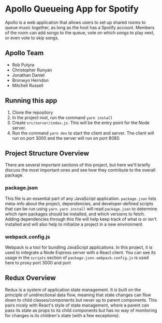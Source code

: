 # Apollo Queueing App for Spotify

Apollo is a web application that allows users to set up shared rooms to queue music together, as long as the host has a Spotify account.  Members of the room can add songs to the queue, vote on which songs to play next, or even vote to skip songs.

## Apollo Team

* Rob Putyra
* Christopher Runyan
* Jonathan Daniel
* Bronwyn Herndon
* Mitchell Russell

## Running this app

1. Clone the repository
2. In the project root, run the command `yarn install`
3. Create `src/server/index.js`.  This will be the entry point for the Node server.
4. Run the command `yarn dev` to start the client and server.  The client will run on port 3000 and the server will run on port 8080.

## Project Structure Overview

There are several important sections of this project, but here we'll briefly discuss the most important ones and see how they contribute to the overall package.

### package.json

This file is an essential part of any JavaScript application.  `package.json` lists meta-info about the project, dependencies, and developer-defined scripts that can be run using `yarn`.  `yarn install` will read `package.json` to determine which npm packages should be installed, and which versions to fetch.  Adding dependencies through this file will help keep track of what is or isn't installed and will also help to initialize a project in a new environment.

### webpack.config.js

Webpack is a tool for bundling JavaScript applications.  In this project, it is used to integrate a Node Express server with a React client.  You can see its usage in the `scripts` section of `package.json`.  `webpack.config.js` is used here to proxy port 3000 and port 

### 

## Redux Overview

Redux is a system of application state management.  It is built on the principle of unidirectional data flow, meaning that state changes can flow down to child classes/components but never up to parent components.  This pairs nicely with React's style of state management, where a parent can pass its state as props to its child components but has no way of monitoring for changes is its children's state (with a few exceptions).